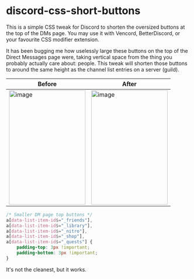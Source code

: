 # discord-css-short-buttons
This is a simple CSS tweak for Discord to shorten the oversized buttons at the top of the DMs page. You may use it with Vencord, BetterDiscord, or your favourite CSS modifier extension.

It has been bugging me how uselessly large these buttons on the top of the Direct Messages page were, taking vertical space from the thing you probably actually care about: people. This tweak will shorten those buttons to around the same height as the channel list entries on a server (guild).

| Before | After |
| --- | --- |
| <img width="209" height="312" alt="image" src="https://github.com/user-attachments/assets/2e3eb2f3-e710-4f9e-b4af-5c9218d53323" /> | <img width="209" height="312" alt="image" src="https://github.com/user-attachments/assets/6dd472d4-2cba-48d0-8d63-b2e31c0fb172" /> |

```CSS
/* Smaller DM page top buttons */
a[data-list-item-id$="_friends"],
a[data-list-item-id$="_library"],
a[data-list-item-id$="_nitro"],
a[data-list-item-id$="_shop"],
a[data-list-item-id$="_quests"] {
    padding-top: 3px !important;
    padding-bottom: 3px !important;
}
```

It's not the cleanest, but it works.
